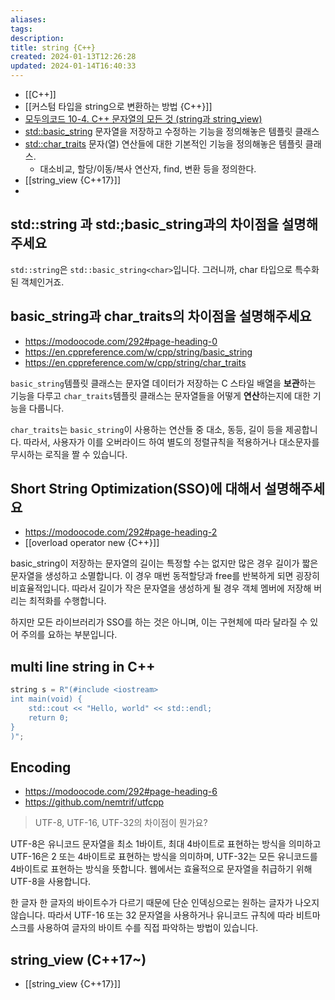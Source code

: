 ```yaml
---
aliases: 
tags: 
description:
title: string {C++}
created: 2024-01-13T12:26:28
updated: 2024-01-14T16:40:33
---
```

- [[C++]]
- [[커스텀 타입을 string으로 변환하는 방법 {C++}]]
- [모두의코드 10-4. C++ 문자열의 모든 것 (string과 string_view)](https://modoocode.com/292)
- [std\:\:basic_string](https://en.cppreference.com/w/cpp/string/basic_string) 문자열을 저장하고 수정하는 기능을 정의해놓은 템플릿 클래스 
- [std\:\:char_traits](https://en.cppreference.com/w/cpp/string/char_traits) 문자(열) 연산들에 대한 기본적인 기능을 정의해놓은 템플릿 클래스. 
	- 대소비교, 할당/이동/복사 연산자, find, 변환 등을 정의한다.
- [[string_view {C++17}]]
- 

## std::string 과 std:;basic_string과의 차이점을 설명해주세요

`std::string`은 `std::basic_string<char>`입니다. 그러니까, char 타입으로 특수화된 객체인거죠.

## basic_string과 char_traits의 차이점을 설명해주세요

- <https://modoocode.com/292#page-heading-0>
- <https://en.cppreference.com/w/cpp/string/basic_string>
- <https://en.cppreference.com/w/cpp/string/char_traits>

`basic_string`템플릿 클래스는 문자열 데이터가 저장하는 C 스타일 배열을 **보관**하는 기능을 다루고 `char_traits`템플릿 클래스는 문자열들을 어떻게 **연산**하는지에 대한 기능을 다룹니다. 

`char_traits`는 `basic_string`이 사용하는 연산들 중 대소, 동등, 길이 등을 제공합니다. 따라서, 사용자가 이를 오버라이드 하여 별도의 정렬규칙을 적용하거나 대소문자를 무시하는 로직을 짤 수 있습니다.

## Short String Optimization(SSO)에 대해서 설명해주세요

- <https://modoocode.com/292#page-heading-2>
- [[overload operator new {C++}]]

basic_string이 저장하는 문자열의 길이는 특정할 수는 없지만 많은 경우 길이가 짧은 문자열을 생성하고 소멸합니다. 이 경우 매번 동적할당과 free를 반복하게 되면 굉장히 비효율적입니다. 따라서 길이가 작은 문자열을 생성하게 될 경우 객체 멤버에 저장해 버리는 최적화를 수행합니다.

하지만 모든 라이브러리가 SSO를 하는 것은 아니며, 이는 구현체에 따라 달라질 수 있어 주의를 요하는 부분입니다.

## multi line string in C++

```cpp
string s = R"(#include <iostream>
int main(void) {
	std::cout << "Hello, world" << std::endl;
	return 0;
}
)";
```

## Encoding

- <https://modoocode.com/292#page-heading-6>
- <https://github.com/nemtrif/utfcpp>

> UTF-8, UTF-16, UTF-32의 차이점이 뭔가요?

UTF-8은 유니코드 문자열을 최소 1바이트, 최대 4바이트로 표현하는 방식을 의미하고 UTF-16은 2 또는 4바이트로 표현하는 방식을 의미하며, UTF-32는 모든 유니코드를 4바이트로 표현하는 방식을 뜻합니다. 웹에서는 효율적으로 문자열을 취급하기 위해 UTF-8을 사용합니다.

한 글자 한 글자의 바이트수가 다르기 때문에 단순 인덱싱으로는 원하는 글자가 나오지 않습니다. 따라서 UTF-16 또는 32 문자열을 사용하거나 유니코드 규칙에 따라 비트마스크를 사용하여 글자의 바이트 수를 직접 파악하는 방법이 있습니다.

## string_view (C++17~)

- [[string_view {C++17}]]
